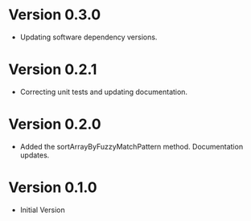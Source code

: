 # Version 0.3.0

- Updating software dependency versions.

# Version 0.2.1

- Correcting unit tests and updating documentation.

# Version 0.2.0

- Added the sortArrayByFuzzyMatchPattern method. Documentation updates.

# Version 0.1.0

- Initial Version
